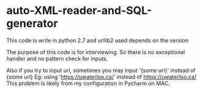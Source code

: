 # auto-XML-reader-and-SQL-generator

This code is write in python 2.7 and urllib2 used depends on the version

The purpose of this code is for interviewing.
So there is no exceptional handler and no pattern check for inputs.

Also if you try to input url, sometimes you may input '{some url}' instead of {some url}
Eg: using 'https://uwaterloo.ca/' instead of https://uwaterloo.ca/
This problem is likely from my configuration in Pycharm on MAC.

